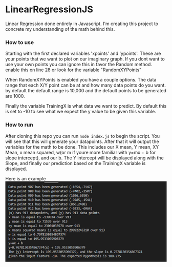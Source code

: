 # LinearRegressionJS

Linear Regression done entirely in Javascript. I'm creating this project to concrete my understanding of the math behind this.

### How to use

Starting with the first declared variables 'xpoints' and 'ypoints'. These are your points that we want to plot on our imaginary graph. If you dont want to use your own points you can ignore this in favor the Random method. enable this on line 28 or look for the variable "RandomXYPoints" 

When RandomXYPoints is enabled you have a couple options. The data range that each X/Y point can be at and how many data points do you want. by default the default range is 10,000 and the default points to be generated are 1000.

Finally the variable TrainingX is what data we want to predict. By default this is set to -10 to see what we expect the y value to be given this variable.

### How to run

After cloning this repo you can run `node index.js` to begin the script. You will see that this will generate your datapoints. After that it will output the variables for the math to be done. This includes our X mean, Y mean, XY Mean, x mean squared, w(or m if youre more familiar with y=mx + b for slope intercept), and our b. The Y intercept will be displayed along with the Slope, and finally our prediction based on the TrainingX variable is displayed.

Here is an example 
![output showing 913 data points, and the following math related to those points](/images/example.png)